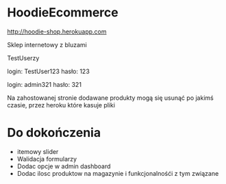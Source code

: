 # HoodieEcommerce

http://hoodie-shop.herokuapp.com


Sklep internetowy z bluzami

TestUserzy

login: TestUser123 hasło: 123

login: admin321 hasło: 321


Na zahostowanej stronie dodawane produkty mogą się usunąć po jakimś czasie, przez heroku które kasuje pliki

# Do dokończenia #
* itemowy slider
* Walidacja formularzy
* Dodac opcje w admin dashboard
* Dodac ilosc produktow na magazynie i funkcjonalnośći z tym związane
